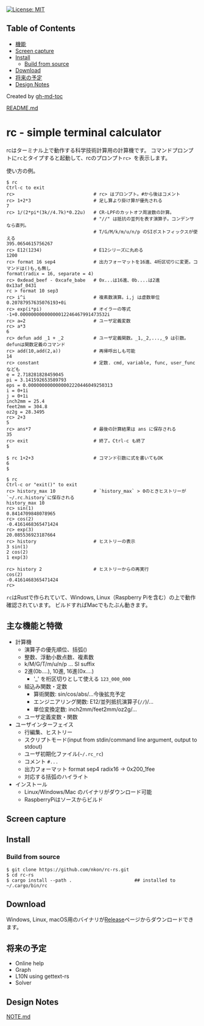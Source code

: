 [![License: MIT](https://img.shields.io/badge/License-MIT-yellow.svg)](https://opensource.org/licenses/MIT)

Table of Contents
-----------------

* [機能](#機能)
* [Screen capture](#screen-capture)
* [Install](#install)
    * [Build from source](#build-from-source)
* [Download](#download)
* [将来の予定](#将来の予定)
* [Design Notes](#design-notes)

Created by [gh-md-toc](https://github.com/ekalinin/github-markdown-toc)

[README.md](README.md)

rc - simple terminal calculator
==============================

rcはターミナル上で動作する科学技術計算用の計算機です。
コマンドプロンプトに`rc`とタイプすると起動して、rcのプロンプト`rc> `を表示します。

使い方の例。

```
$ rc
Ctrl-c to exit
rc>                             # rc> はプロンプト。#から後はコメント
rc> 1+2*3                       # 足し算より掛け算が優先される
7
rc> 1/(2*pi*(3k//4.7k)*0.22u)   # CR-LPFのカットオフ周波数の計算。
                                # "//" は抵抗の並列を表す演算子。コンデンサなら直列。
                                # T/G/M/k/m/u/n/p のSIポストフィックスが使える
395.0654615756267
rc> E12(1234)                   # E12シリーズに丸める
1200
rc> format 16 sep4              # 出力フォーマットを16進、4桁区切りに変更。コマンドは()も,も無し
format(radix = 16, separate = 4)
rc> 0xdead_beef - 0xcafe_babe   # 0x...は16進、0b....は2進
0x13af_0431
rc > format 10 sep3
rc> i^i                         # 複素数演算。i,j は虚数単位
0.20787957635076193+0i
rc> exp(i*pi)                   # オイラーの等式
-1+0.00000000000000012246467991473532i
rc> a=2                         # ユーザ定義変数
rc> a*3
6
rc> defun add _1 + _2           # ユーザ定義関数。_1,_2,...,_9 は引数。defunは関数定義のコマンド
rc> add(10,add(2,a))            # 再帰呼出しも可能
14
rc> constant                    # 定数. cmd, variable, func, user_func なども
e = 2.718281828459045
pi = 3.141592653589793
eps = 0.0000000000000002220446049250313
i = 0+1i
j = 0+1i
inch2mm = 25.4
feet2mm = 304.8
oz2g = 28.3495
rc> 2+3
5
rc> ans*7                       # 最後の計算結果は ans に保存される
35
rc> exit                        # 終了。Ctrl-c も終了
$

$ rc 1+2+3                      # コマンド引数に式を書いてもOK
6
$

$ rc
Ctrl-c or "exit()" to exit
rc> history_max 10              # `history_max` > 0のときヒストリーが `~/.rc.history`に保存される
history_max 10
rc> sin(1)
0.8414709848078965
rc> cos(2)
-0.4161468365471424
rc> exp(3)
20.085536923187664
rc> history                     # ヒストリーの表示
3 sin(1)
2 cos(2)
1 exp(3)

rc> history 2                   # ヒストリーからの再実行
cos(2)
-0.4161468365471424
rc> 
```

`rc`はRustで作られていて、Windows, Linux（Raspberry Piを含む）の上で動作確認されています。
ビルドすればMacでもたぶん動きます。

## 主な機能と特徴

* 計算機
    + 演算子の優先順位、括弧()
    + 整数、浮動小数点数、複素数
    + k/M/G/T/m/u/n/p ... SI suffix
    + 2進(0b....), 10進, 16進(0x....)
        - '_' を桁区切りとして使える `123_000_000`
    + 組込み関数・定数
        - 算術関数: sin/cos/abs/...今後拡充予定
        - エンジニアリング関数: E12/並列抵抗演算子(`//`)/...
        - 単位変換定数: inch2mm/feet2mm/oz2g/...
    + ユーザ定義変数・関数
* ユーザインターフェイス
    + 行編集、ヒストリー
    + スクリプトモード(input from stdin/command line argument, output to stdout)
    + ユーザ初期化ファイル(`~/.rc_rc`)
    + コメント `#...`
    + 出力フォーマット format sep4 radix16 -> 0x200_1fee
    + 対応する括弧のハイライト
* インストール
    + Linux/Windows/Mac のバイナリがダウンロード可能
    + RaspberryPiはソースからビルド


## Screen capture


## Install

### Build from source

```
$ git clone https://github.com/nkon/rc-rs.git
$ cd rc-rs
$ cargo install --path .                       ## installed to ~/.cargo/bin/rc
```


## Download

Windows, Linux, macOS用のバイナリが[Release](https://github.com/nkon/rc-rs/releases)ページからダウンロードできます。


## 将来の予定

* Online help
* Graph
* L10N using gettext-rs
* Solver

## Design Notes

[NOTE.md](NOTE.md)
